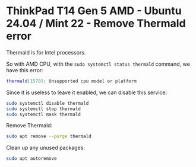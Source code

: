 # ThinkPad T14 Gen 5 AMD - Ubuntu 24.04 / Mint 22 - Remove Thermald error

Thermald is for Intel processors.

So with AMD CPU, with the `sudo systemctl status thermald` command, we have this error:

```bash
thermald[1570]: Unsupported cpu model or platform
```

Since it is useless to leave it enabled, we can disable this service:

```bash
sudo systemctl disable thermald
sudo systemctl stop thermald
sudo systemctl mask thermald
```

Remove Thermald:

```bash
sudo apt remove --purge thermald
```

Clean up any unused packages:

```bash
sudo apt autoremove
```
